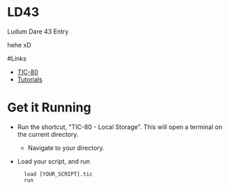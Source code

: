 # LD43

Ludum Dare 43 Entry

hehe xD

#Links

- [TIC-80](https://github.com/nesbox/TIC-80?fbclid=IwAR2sHjSS03ydvSTkXU8EWMM7ju6H3pkxYSIltIXJu6BPQD2LVagZ95VB8tw) 
- [Tutorials](https://github.com/nesbox/TIC-80/wiki/tutorials)

# Get it Running

- Run the shortcut, "TIC-80 - Local Storage". This will open a terminal on the current directory.
    - Navigate to your directory.
- Load your script, and run

        load [YOUR_SCRIPT].tic
        run

